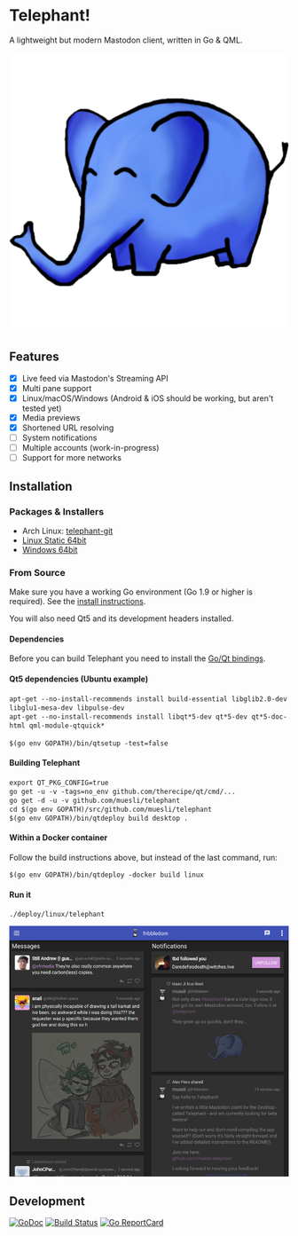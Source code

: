 Telephant!
==========

A lightweight but modern Mastodon client, written in Go & QML.

![telephant logo](/assets/telephant.png)

## Features

- [x] Live feed via Mastodon's Streaming API
- [x] Multi pane support
- [x] Linux/macOS/Windows (Android & iOS should be working, but aren't tested yet)
- [x] Media previews
- [x] Shortened URL resolving
- [ ] System notifications
- [ ] Multiple accounts (work-in-progress)
- [ ] Support for more networks

## Installation

### Packages & Installers

- Arch Linux: [telephant-git](https://aur.archlinux.org/packages/telephant-git/)
- [Linux Static 64bit](https://github.com/muesli/telephant/releases/download/v0.1/telephant_0.1pre_Linux_64bit)
- [Windows 64bit](https://github.com/muesli/telephant/releases/download/v0.1/telephant_0.1pre_Windows_64bit.exe)

### From Source

Make sure you have a working Go environment (Go 1.9 or higher is required).
See the [install instructions](http://golang.org/doc/install.html).

You will also need Qt5 and its development headers installed.

#### Dependencies

Before you can build Telephant you need to install the [Go/Qt bindings](https://github.com/therecipe/qt/wiki/Installation#regular-installation).

#### Qt5 dependencies (Ubuntu example)

    apt-get --no-install-recommends install build-essential libglib2.0-dev libglu1-mesa-dev libpulse-dev
    apt-get --no-install-recommends install libqt*5-dev qt*5-dev qt*5-doc-html qml-module-qtquick*

    $(go env GOPATH)/bin/qtsetup -test=false

#### Building Telephant

    export QT_PKG_CONFIG=true
    go get -u -v -tags=no_env github.com/therecipe/qt/cmd/...
    go get -d -u -v github.com/muesli/telephant
    cd $(go env GOPATH)/src/github.com/muesli/telephant
    $(go env GOPATH)/bin/qtdeploy build desktop .

#### Within a Docker container

Follow the build instructions above, but instead of the last command, run:

    $(go env GOPATH)/bin/qtdeploy -docker build linux

#### Run it

    ./deploy/linux/telephant

![telephant Screenshot](/assets/screenshot.png)

## Development

[![GoDoc](https://godoc.org/github.com/golang/gddo?status.svg)](https://godoc.org/github.com/muesli/telephant)
[![Build Status](https://travis-ci.org/muesli/telephant.svg?branch=master)](https://travis-ci.org/muesli/telephant)
[![Go ReportCard](http://goreportcard.com/badge/muesli/telephant)](http://goreportcard.com/report/muesli/telephant)
